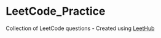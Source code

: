# LeetCode_Practice
Collection of LeetCode questions - Created using [LeetHub](https://github.com/QasimWani/LeetHub)
